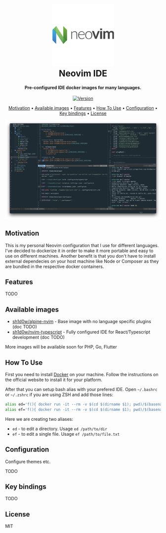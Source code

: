 <h1 align="center">
  <br>
  <a href="https://github.com/Sh1d0w/nvim-ide"><img src="https://github.com/Sh1d0w/nvim-ide/blob/master/images/nvim.png?raw=true" alt="Neovim IDE" width="200"></a>
  <br>
  Neovim IDE 
  <br>
</h1>

<h4 align="center">Pre-configured IDE docker images for many languages.</h4>

<p align="center">
  <a href="https://badge.fury.io/for/gh/Sh1d0w/nvim-ide">
    <img src="https://badge.fury.io/gh/Sh1d0w%2Fnvim-ide.svg"
         alt="Version">
  </a>
</p>

<p align="center">
  <a href="#motivation">Motivation</a> •
  <a href="#available-images">Available images</a> •
  <a href="#features">Features</a> •
  <a href="#how-to-use">How To Use</a> •
  <a href="#configuration">Configuration</a> •
  <a href="#key-bindings">Key bindings</a> •
  <a href="#license">License</a>
</p>

![screenshot](https://github.com/Sh1d0w/nvim-ide/blob/master/images/preview.png?raw=true)

## Motivation

This is my personal Neovim configuration that I use for different languages. I've decided to dockerize it in order to make it more portable and easy to use on different machines. Another benefit is that you don't have to install external dependecies on your host machine like Node or Composer as they are bundled in the respective docker containers.

## Features

TODO

## Available images

- [sh1d0w/alpine-nvim](https://hub.docker.com/repository/docker/sh1d0w/alpine-nvim) - Base image with no language specific plugins (doc TODO)
- [sh1d0w/nvim-typescript](https://hub.docker.com/repository/docker/sh1d0w/nvim-typescript) - Fully configured IDE for React/Typescript development (doc TODO)

More images will be available soon for PHP, Go, Flutter

## How To Use

First you need to install [Docker](https://www.docker.com) on your machine. Follow the instructions on the official website to install it for your platform.

After that you can setup bash alias with your prefered IDE. Open `~/.bashrc` or `~/.zshrc` if you are using ZSH and add those lines:

```bash
alias ed='f(){ docker run -it --rm -v $(cd $(dirname $1); pwd)/$(basename $1):/home/developer/workspace sh1d0w/nvim-typescript; unset -f f; }; f'
alias ef='f(){ docker run -it --rm -v $(cd $(dirname $1); pwd)/$(basename $1):/home/developer/workspace/$(basename $1) sh1d0w/nvim-typescript; unset -f f; }; f'
```

Here we are creating two aliases:

- `ed` - to edit a directory. Usage `ed /path/to/dir`
- `ef` - to edit a single file. Usage `ef /path/to/file.txt`

## Configuration

Configure themes etc.

TODO

## Key bindings

TODO

## License

MIT
